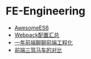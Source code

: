 # FE-Engineering

- [AwesomeES6](FE-Engineering/AwesomeES6.md)
- [Webpack配置汇总](FE-Engineering/Webpack配置汇总.md)
- [一年前端聊聊前端工程化](FE-Engineering/一年前端聊聊前端工程化.md)
- [前端三驾马车的对比](FE-Engineering/前端三驾马车的对比.md)

